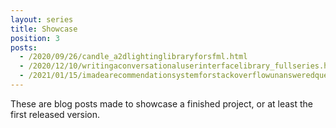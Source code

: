 ```yaml
---
layout: series
title: Showcase
position: 3
posts:
  - /2020/09/26/candle_a2dlightinglibraryforsfml.html
  - /2020/12/10/writingaconversationaluserinterfacelibrary_fullseries.html
  - /2021/01/15/imadearecommendationsystemforstackoverflowunansweredquestions.html
---
```

These are blog posts made to showcase a finished project, or at least the first released version.
